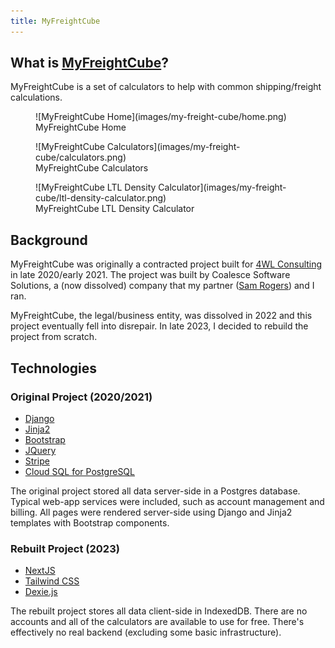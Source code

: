 ```yaml
---
title: MyFreightCube
---
```


## What is [MyFreightCube](/my-freight-cube/home)?

MyFreightCube is a set of calculators to help with common shipping/freight calculations.

<figure markdown>
  ![MyFreightCube Home](images/my-freight-cube/home.png)
  <figcaption>MyFreightCube Home</figcaption>
</figure>

<figure markdown>
  ![MyFreightCube Calculators](images/my-freight-cube/calculators.png)
  <figcaption>MyFreightCube Calculators</figcaption>
</figure>

<figure markdown>
  ![MyFreightCube LTL Density Calculator](images/my-freight-cube/ltl-density-calculator.png)
  <figcaption>MyFreightCube LTL Density Calculator</figcaption>
</figure>

## Background

MyFreightCube was originally a contracted project built for [4WL Consulting](https://4wlconsulting.com/) in late 2020/early 2021.
The project was built by Coalesce Software Solutions, a (now dissolved) company that my partner ([Sam Rogers](https://www.linkedin.com/in/samrogers27/)) and I ran.

MyFreightCube, the legal/business entity, was dissolved in 2022 and this project eventually fell into disrepair.
In late 2023, I decided to rebuild the project from scratch.

## Technologies

### Original Project (2020/2021)

- [Django](https://www.djangoproject.com/)
- [Jinja2](https://jinja.palletsprojects.com/en/3.1.x/)
- [Bootstrap](https://getbootstrap.com/)
- [JQuery](https://jquery.com/)
- [Stripe](https://stripe.com/)
- [Cloud SQL for PostgreSQL](https://cloud.google.com/sql/docs/postgres)

The original project stored all data server-side in a Postgres database.
Typical web-app services were included, such as account management and billing.
All pages were rendered server-side using Django and Jinja2 templates with Bootstrap components.

### Rebuilt Project (2023)

- [NextJS](https://nextjs.org/)
- [Tailwind CSS](https://tailwindcss.com/)
- [Dexie.js](https://dexie.org/)

The rebuilt project stores all data client-side in IndexedDB.
There are no accounts and all of the calculators are available to use for free.
There's effectively no real backend (excluding some basic infrastructure).
